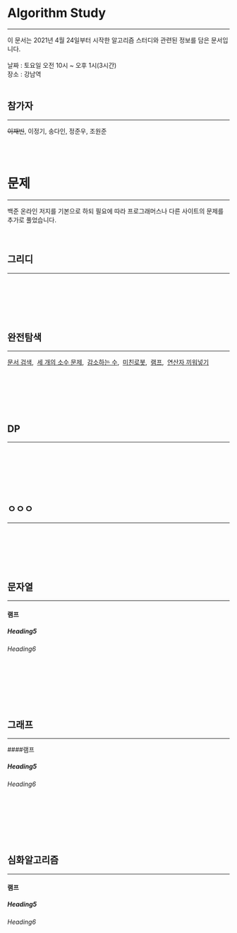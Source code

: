 # Algorithm Study
______________________________
이 문서는 2021년 4월 24일부터 시작한 알고리즘 스터디와 관련된 정보를 담은 문서입니다.<br/><br/>
날짜 : 토요일 오전 10시 ~ 오후 1시(3시간)<br/>
장소 : 강남역<br/><br/>
## 참가자 
______________________________
~~이재빈~~, 이정기, 송다인, 정준우, 조원준

<br/><br/>

# 문제
______________________________
백준 온라인 저지를 기본으로 하되 필요에 따라 프로그래머스나 다른 사이트의 문제를 추가로 풀었습니다.
<br/><br/><br/>


## 그리디
______________________________


<br/><br/><br/><br/><br/>
## 완전탐색
______________________________
[문서 검색](https://www.acmicpc.net/problem/1543), &nbsp;[세 개의 소수 문제](https://www.acmicpc.net/problem/11502), &nbsp;[감소하는 수](https://www.acmicpc.net/problem/1038), 
&nbsp;[미친로봇](https://www.acmicpc.net/problem/1405), &nbsp;[램프](https://www.acmicpc.net/problem/1034),
&nbsp;[연산자 끼워넣기](https://www.acmicpc.net/problem/15658)




<br/><br/><br/><br/><br/>
## DP
______________________________
#### 




<br/><br/><br/><br/><br/>
## ㅇㅇㅇ
______________________________


<br/><br/><br/><br/><br/>
## 문자열
______________________________
#### 램프
##### Heading5
###### Heading6

<br/><br/><br/><br/><br/>
## 그래프
______________________________
####램프
##### Heading5
###### Heading6


<br/><br/><br/><br/><br/>
## 심화알고리즘
______________________________
#### 램프
##### Heading5
###### Heading6
[마크다운 사용법 문서]: <> (https://lynmp.com/ko/article/title/markdown-link-ua811c9dc59o)
[마크다운 사용법 youtube]: <> (https://www.youtube.com/watch?v=kMEb_BzyUqk)

